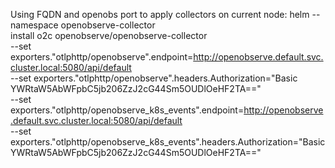 Using FQDN and openobs port to apply collectors on current node:
helm --namespace openobserve-collector \
  install o2c openobserve/openobserve-collector \
  --set exporters."otlphttp/openobserve".endpoint=http://openobserve.default.svc.cluster.local:5080/api/default  \
  --set exporters."otlphttp/openobserve".headers.Authorization="Basic YWRtaW5AbWFpbC5jb206ZzJ2cG44Sm5OUDlOeHF2TA=="  \
  --set exporters."otlphttp/openobserve_k8s_events".endpoint=http://openobserve.default.svc.cluster.local:5080/api/default  \
  --set exporters."otlphttp/openobserve_k8s_events".headers.Authorization="Basic YWRtaW5AbWFpbC5jb206ZzJ2cG44Sm5OUDlOeHF2TA=="
